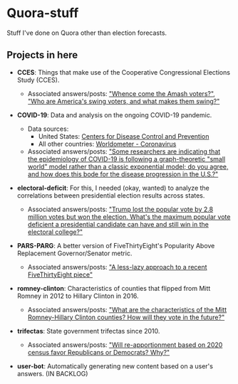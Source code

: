 # Quora-stuff
Stuff I've done on Quora other than election forecasts.

## Projects in here
- **CCES**: Things that make use of the Cooperative Congressional Elections Study (CCES).
  - Associated answers/posts: ["Whence come the Amash voters?"](https://www.quora.com/q/elections/Whence-come-the-Amash-voters), ["Who are America's swing voters, and what makes them swing?"](https://www.quora.com/Who-are-Americas-swing-voters-and-what-makes-them-swing-1/answer/Mac-Tan)

- **COVID-19**: Data and analysis on the ongoing COVID-19 pandemic.
  - Data sources:
    - United States: [Centers for Disease Control and Prevention](https://www.cdc.gov/coronavirus/2019-ncov/cases-updates/cases-in-us.html)
    - All other countries: [Worldometer - Coronavirus](https://www.worldometers.info/coronavirus/)
  - Associated answers/posts: ["Some researchers are indicating that the epidemiology of COVID-19 is following a graph-theoretic "small world" model rather than a classic exponential model; do you agree, and how does this bode for the disease progression in the U.S.?"](https://www.quora.com/Some-researchers-are-indicating-that-the-epidemiology-of-COVID-19-is-following-a-graph-theoretic-small-world-model-rather-than-a-classic-exponential-model-do-you-agree-and-how-does-this-bode-for-the-disease/answer/Mac-Tan)

- **electoral-deficit**: For this, I needed (okay, wanted) to analyze the correlations between presidential election results across states.
	- Associated answers/posts: ["Trump lost the popular vote by 2.8 million votes but won the election. What's the maximum popular vote deficient a presidential candidate can have and still win in the electoral college?"](https://www.quora.com/Trump-lost-the-popular-vote-by-2-8-million-votes-but-won-the-election-Whats-the-maximum-popular-vote-deficient-a-presidential-candidate-can-have-and-still-win-in-the-electoral-college/answer/Mac-Tan)

- **PARS-PARG**: A better version of FiveThirtyEight's Popularity Above Replacement Governor/Senator metric.
	- Associated answers/posts: ["A less-lazy approach to a recent FiveThirtyEight piece"](https://www.quora.com/q/elections/A-less-lazy-approach-to-a-recent-FiveThirtyEight-piece)
	
- **romney-clinton**: Characteristics of counties that flipped from Mitt Romney in 2012 to Hillary Clinton in 2016.
  - Associated answers/posts: ["What are the characteristics of the Mitt Romney-Hillary Clinton counties? How will they vote in the future?"](https://www.quora.com/What-are-the-characteristics-of-the-Mitt-Romney-Hillary-Clinton-counties-How-will-they-vote-in-the-future/answer/Mac-Tan)

- **trifectas**: State government trifectas since 2010.
  - Associated answers/posts: ["Will re-apportionment based on 2020 census favor Republicans or Democrats? Why?"](https://www.quora.com/Will-re-apportionment-based-on-2020-census-favor-Republicans-or-Democrats-Why/answer/Mac-Tan)

- **user-bot**: Automatically generating new content based on a user's answers. (IN BACKLOG)




